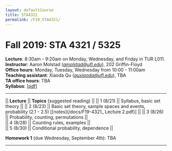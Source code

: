 ```yaml
---
layout: defaultCourse
title: STA4321
permalink: /F19_STA4321/
---
```

# Fall 2019: STA 4321 / 5325

**Lecture**: 8:30am - 9:20am on Monday, Wednesday, and Friday in TUR L011.  
**Instructor**: Aaron Molstad (*amolstad@ufl.edu*), 202 Griffin-Floyd  
**Office hours**: Monday, Tuesday, Wednesday from 10:00 - 11:00am  
**Teaching assistant**: Xiaoda Qu (*quxiaoda@ufl.edu*), TBA  
**TA office hours**: TBA  
**Syllabus**: [[pdf](/docs/Syllabus.pdf)]


---------------


||  **Lecture** ||  **Topics** (suggested reading) ||
|| 1 (8/21)  || Syllabus, basic set theory ||
|| 2 (8/23)  || Basic set theory, sample spaces and events, probability (2.1 - 2.5) [[notes](/docs/F19-4321_ Lecture 2.pdf)] ||
|| 3 (8/26)  || Probability, counting, permutations   ||    
|| 4 (8/28)  || Counting rules, examples ||    
|| 5 (8/30)  || Conditional probability, dependence   ||  

**Homework 1** (due Wednesday, September 4th): TBA


---------------
